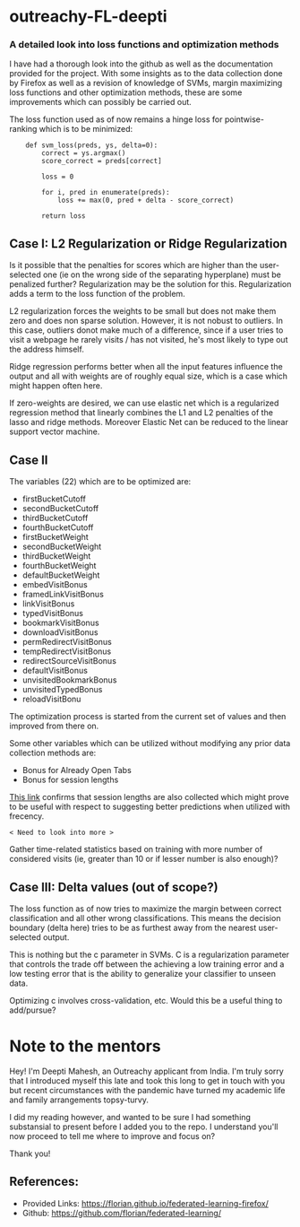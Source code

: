 # outreachy-FL-deepti
### A detailed look into loss functions and optimization methods

I have had a thorough look into the github as well as the documentation provided for the project. With some insights as to the data collection done by Firefox as well as a revision of knowledge of SVMs, margin maximizing loss functions and other optimization methods, these are some improvements which can possibly be carried out.

The loss function used as of now remains a hinge loss for pointwise-ranking which is to be minimized:

        def svm_loss(preds, ys, delta=0):
            correct = ys.argmax()
            score_correct = preds[correct]
            
            loss = 0
            
            for i, pred in enumerate(preds):
                loss += max(0, pred + delta - score_correct)            
                    
            return loss

## __Case I: L2 Regularization or Ridge Regularization__
Is it possible that the penalties for scores which are higher than the user-selected one (ie on the wrong side of the separating hyperplane) must be penalized further? Regularization may be the solution for this. Regularization adds a term to the loss function of the problem.

L2 regularization forces the weights to be small but does not make them zero and does non sparse solution. However, it is not nobust to outliers. In this case, outliers donot make much of a difference, since if a user tries to visit a webpage he rarely visits / has not visited, he's most likely to type out the address himself.

Ridge regression performs better when all the input features influence the output and all with weights are of roughly equal size, which is a case which might happen often here.

If zero-weights are desired, we can use elastic net which is a regularized regression method that linearly combines the L1 and L2 penalties of the lasso and ridge methods. Moreover Elastic Net can be reduced to the linear support vector machine.

## __Case II__

The variables (22) which are to be optimized are: 
  - firstBucketCutoff
  - secondBucketCutoff
  - thirdBucketCutoff
  - fourthBucketCutoff
  - firstBucketWeight
  - secondBucketWeight
  - thirdBucketWeight
  - fourthBucketWeight
  - defaultBucketWeight
  - embedVisitBonus
  - framedLinkVisitBonus
  - linkVisitBonus
  - typedVisitBonus
  - bookmarkVisitBonus
  - downloadVisitBonus
  - permRedirectVisitBonus
  - tempRedirectVisitBonus
  - redirectSourceVisitBonus
  - defaultVisitBonus
  - unvisitedBookmarkBonus
  - unvisitedTypedBonus
  - reloadVisitBonu

The optimization process is started from the current set of values and then improved from there on.

Some other variables which can be utilized without modifying any prior data collection methods are:

- Bonus for Already Open Tabs
- Bonus for session lengths

[This link](https://github.com/mozilla/legal-docs/blob/master/firefox_privacy_notice/en-US.md) confirms that session lengths are also collected which might prove to be useful with respect to suggesting better predictions when utilized with frecency.

`< Need to look into more >`

Gather time-related statistics based on training with more number of considered visits (ie, greater than 10 or if lesser number is also enough)?


## __Case III: Delta values__ (out of scope?)
The loss function as of now tries to maximize the margin between correct classification and all other wrong classifications. This means the decision boundary (delta here) tries to be as furthest away from the nearest user-selected output.

This is nothing but the c parameter in SVMs. C is a regularization parameter that controls the trade off between the achieving a low training error and a low testing error that is the ability to generalize your classifier to unseen data. 

Optimizing c involves cross-validation, etc. Would this be a useful thing to add/pursue?

# Note to the mentors
Hey!
I'm Deepti Mahesh, an Outreachy applicant from India. I'm truly sorry that I introduced myself this late and took this long to get in touch with you but recent circumstances with the pandemic have turned my academic life and family arrangements topsy-turvy.

I did my reading however, and wanted to be sure I had something substansial to present before I added you to the repo. I understand you'll now proceed to tell me where to improve and focus on? 

Thank you!

## References:
- Provided Links: https://florian.github.io/federated-learning-firefox/
- Github: https://github.com/florian/federated-learning/